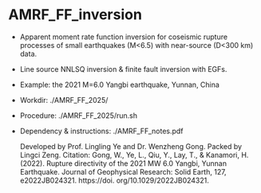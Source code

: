 # AMRF_FF_inversion
- Apparent moment rate function inversion for coseismic rupture processes of
  small earthquakes (M<6.5) with near-source (D<300 km) data.
- Line source NNLSQ inversion & finite fault inversion with EGFs.
- Example: the 2021 M=6.0 Yangbi earthquake, Yunnan, China
- Workdir:                     ./AMRF_FF_2025/
- Procedure:                   ./AMRF_FF_2025/run.sh
- Dependency & instructions:   ./AMRF_FF_notes.pdf
  
  Developed by Prof. Lingling Ye and Dr. Wenzheng Gong. Packed by Lingci Zeng. 
  Citation: Gong, W., Ye, L., Qiu, Y., Lay, T., & Kanamori, H. (2022). Rupture directivity of the 2021 MW 6.0 Yangbi, Yunnan Earthquake. Journal of Geophysical Research: Solid Earth, 127, e2022JB024321. https://doi. org/10.1029/2022JB024321.
